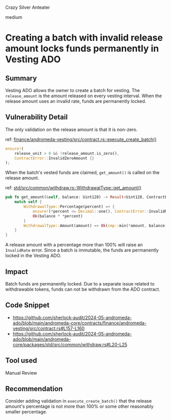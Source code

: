 Crazy Silver Anteater

medium

# Creating a batch with invalid release amount locks funds permanently in Vesting ADO

## Summary
Vesting ADO allows the owner to create a batch for vesting. The `release_amount` is the amount released on every vesting interval. When the release amount uses an invalid rate, funds are permanently locked.

## Vulnerability Detail
The only validation on the release amount is that it is non-zero.

ref: [finance/andromeda-vesting/src/contract.rs::execute_create_batch()](https://github.com/sherlock-audit/2024-05-andromeda-ado/blob/main/andromeda-core/contracts/finance/andromeda-vesting/src/contract.rs#L157-L160)
```rust
ensure!(
    release_unit > 0 && !release_amount.is_zero(),
    ContractError::InvalidZeroAmount {}
);
```

When the batch's vested funds are claimed, `get_amount()` is called on the release amount.

ref: [std/src/common/withdraw.rs::WithdrawalType::get_amount()](https://github.com/sherlock-audit/2024-05-andromeda-ado/blob/main/andromeda-core/packages/std/src/common/withdraw.rs#L20-L25)
```rust
pub fn get_amount(&self, balance: Uint128) -> Result<Uint128, ContractError> {
    match self {
        WithdrawalType::Percentage(percent) => {
            ensure!(*percent <= Decimal::one(), ContractError::InvalidRate {});
            Ok(balance * *percent)
        }
        WithdrawalType::Amount(amount) => Ok(cmp::min(*amount, balance)),
    }
}
```

A release amount with a percentage more than 100% will raise an `InvalidRate` error. Since a batch is immutable, the funds are permanently locked in the Vesting ADO.

## Impact
Batch funds are permanently locked. Due to a separate issue related to withdrawable tokens, funds can not be withdrawn from the ADO contract.

## Code Snippet
- https://github.com/sherlock-audit/2024-05-andromeda-ado/blob/main/andromeda-core/contracts/finance/andromeda-vesting/src/contract.rs#L157-L160
- https://github.com/sherlock-audit/2024-05-andromeda-ado/blob/main/andromeda-core/packages/std/src/common/withdraw.rs#L20-L25
 
## Tool used
Manual Review

## Recommendation
Consider adding validation in `execute_create_batch()` that the release amount's percentage is not more than 100% or some other reasonably smaller percentage.